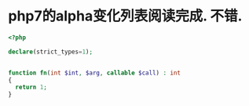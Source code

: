 php7的alpha变化列表阅读完成.
不错.
================

```php
<?php

declare(strict_types=1);


function fn(int $int, $arg, callable $call) : int
{
  return 1;
}


```


